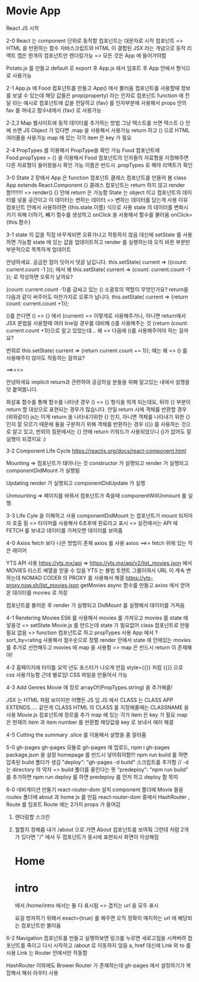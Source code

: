 # Movie App

React JS 시작

2-0
React 는 component 단위로 동작함 컴포넌트는 대문자로 시작
컴포넌트 => HTML 을 반환하는 함수
자바스크립트와 HTML 이 결합된 JSX 라는 개념으로 동작
리액트 앱은 한개의 컴포넌트만 렌더링가능 => 모든 것은 App 에 들어가야함

Potato.js 를 만들고 default 로 export 후 App.js 에서 임포트 후 App 안에서 <Potato /> 형식으로 사용가능

2-1
App.js 에 Food 컴포넌트를 만들고 App() 에서 불러옴
컴포넌트를 사용할때 정보를 보낼 수 있는데 해당 값들은 prop(property) 라는 인자로 컴포넌트 function 에 전달
<Food fav="kimchi"> 라는 예시로 컴포넌트에 값을 전달하고
{fav} 를 인자부분에 사용해서 props 안의 fav 를 꺼내고 함수내에서 {fav} 로 사용가능

2-2,3 Map
웹사이트에 동적 데이터를 추가하는 방법
그냥 텍스트를 쓰면 텍스트 {} 안에 쓰면 JS
Object 가 있다면 .map 을 사용해서 사용가능
return 하고 () 으로 HTML 여러줄을 사용가능
map 에 있는 각각 item 은 key 가 필요

2-4 PropTypes 를 이용해서 PropType을 확인 가능
Food 컴포넌트에 Food.propTypes = {} 을 이용해서 Food 컴포넌트의 인자들의 자료형을 지정해주면 다른 자료형이 들어왔을시 확인 가능
이름은 반드시 .propTypes 로 해야 리액트가 확인

3-0 State
2 장에서 App 은 function 컴포넌트
클래스 컴포넌트를 만들어 봄
class App extends React.Component {}
클래스 컴포넌트는 return 하지 않고 render 함!!!!!!!! => render() {} 안에 return 은 가능함
State 는 object 이고 컴포넌트의 데이터를 넣을 공간이고 이 데이터는 변하는 데이터 => 변하는 데이터를 담는게 사용 이유
컴포넌트 안에서 사용하려면 {this.state.이름} 식으로 사용
state 의 데이터를 변화시키기 위해 더하기, 뺴기 함수를 생성하고 onClick 을 사용해서 함수를 불러옴
onClick={this.함수}

3-1
state 의 값을 직접 바꾸게되면 오류가나고 작동하지 않음 대신에 setState 를 사용하면 가능함
state 에 있는 값을 업데이트하고 render 를 실행하는데 오직 바뀐 부분만 부분적으로 똑똑하게 업데이트

안녕하세요. 궁금한 점이 잇어서 댓글 남깁니다.
this.setState( current => ({count: current.count -1 })); 에서 왜
this.setState( current => {count: current.count -1 }); 로 작성하면 오류가 날까요?

{count: current.count -1}를 감싸고 있는 () 소괄호의 역할이 무엇인가요?
return을 다음과 같이 써주어도 마찬가지로 오류가 납니다.
this.setState( current => {return count: current.count +1});

()를 쓴다면 () => {} 에서 (current) => 이렇게로 사용해주거나, 아니면 return에서 JSX 문법을 사용할때 여러 line일 경우를 대비해 ()를 사용해주는 것 {return (count: current.count +1)}으로 알고 있었는데... 왜 => 다음에 ()를 사용해주어야 하는 걸까요?

번외로
this.setState( current => {return current.count += 1});
얘는 왜 => () 를 사용해주지 않아도 작동하는 걸까요?

==>>>>

안녕하세요 implicit return과 관련하여 궁금하실 분들을 위해 알고있는 내에서 설명을 덧 붙여봅니다.

화살표 함수를 통해 함수를 나타낸 경우
() => {} 형식을 띄게 되는데요,
뒤의 {} 부분이 return 할 대상으로 표현되는 경우가 많습니다.
만일 return 시에 객체를 반환할 경우(위와같이)
js는 이게 return 을 나타내기위한 {} 인지, 아니면 객체를 나타내기 위한 {} 인지 잘 모르기 때문에 둘을 구분하기 위해
객체를 반환하는 경우 ({}) 를 사용하는 것으로 알고 있고, 번외의 질문에서는 {} 안에 return 키워드가 사용되었으니 ()가 없어도 잘 실행이 되겠지요 :)

3-2 Component Life Cycle
https://reactjs.org/docs/react-component.html

Mounting => 컴포넌트가 태어나는 것
constructor 가 실행되고 render 가 실행되고 componentDidMount 가 실행됨

Updating
render 가 실행되고 componentDidUpdate 가 실행

Unmounting => 페이지를 바꿔서 컴포넌트가 죽을때
componentWillUnmount 를 실행

3-3
Life Cyle 을 이해하고 사용
componentDidMount 는 컴포넌트가 mount 되자마자 호출 됨 => 타이머를 사용해서 6초후에 완료라고 표시
=> 실전에서는 API 에 FETCH 를 보내고 데이터를 가져오면 데이터를 보여줌

4-0 Axios
fetch 보다 나은 방법이 존재 axios 를 사용
axios ==>> fetch 위에 있는 작은 레이어

YTS API 사용
https://yts.mx/api
=> https://yts.mx/api/v2/list_movies.json 에서 MOVIES 리스트 배열을 얻을 수 있음
YTS 는 불법 토렌트 그룹이여서 URL 이 계속 변하는데 NOMAD CODER 의 PROXY 를 사용해서 해결
https://yts-proxy.now.sh/list_movies.json
getMovies async 함수를 만들고 axios 에서 얻어온 데이터를 movies 로 저장

컴포넌트를 불러온 후 render 가 실행되고 DidMount 를 실행해서 데이터를 가져옴

4-1 Rendering Movies
ES6 를 사용해서 movies 를 가져오고 movies 를 state 에 넣을것 => setState
Movie.js 를 만드는데 state 가 필요없어 class 컴포넌트로 만들필요 없음 => function 컴포넌트로 하고 propTypes 사용
App 에서 ?sort_by=rating 사용해서 점수순으로 정렬
render 안에서 state 에 안에있는 movies 를 추가로 선언해두고 movies 에 map 을 사용함 => map 은 반드시 return 이 존재해야!

4-2
홈페이지에 타이틀 요약 년도 포스터가 나오게 만듬
style={{}} 처럼 {{}} 으로 css 사용가능함 근데 별로임!
CSS 파일을 만들어서 가능

4-3 Add Genres
Movie 에 장르 arrayOf(PropTypes.string) 을 추가해줌!

JSX 는 HTML 처럼 보이지만 어쨌든 JS 임 JS 에서 CLASS 는 CLASS APP EXTENDS..... 같은게 CLASS
HTML 의 CLASS 를 지정해줄때는 CLASSNAME 을 사용
Movie.js 컴포넌트에 장르를 추가
map 에 있는 각가 item 은 key 가 필요
map 은 현재의 item 과 item number 를 반환함 해당값을 key 로 보내서 에러 해결

4-5 Cutting the summary
.slice 를 이용해서 설명을 좀 잘라줌

5-0 gh-pages
gh-pages 모듈로 gh-pages 에 업로드, npm i gh-pages
package.json 을 설정
homepage 를 반드시 넣어줘야함!!!
npm run build 를 하면 압축된 build 폴더가 생김
"deploy": "gh-pages -d build" 스크립트를 추가함 // -d 는 directory 의 약자 => build 폴더를 올린다는 뜻
"predeploy": "npm run build" 를 추가하면 npm run deploy 를 하면 predeploy 를 먼저 하고 deploy 함 똑띠

6-0 네비게이션 만들기
react-router-dom 설치
component 폴더에 Movie 들을 routes 폴더에 about 과 home js 를 만듬
react-router-dom 중에서 HashRouter , Route 를 임포트
Route 에는 2가지 props 가 들어감

1. 렌더링할 스크린

2. 뭘할지 정해줌
   <Route path="/about" component={About} /> 내가 /about 으로 가면 About 컴포넌트를 보여줘
   그런데
   <Route path="/about" component={About} />
   <Route path="/home" component={Home} />
   처럼 2개가 있다면 "/" 에서 두 컴포넌트가 동시에 표현되서 화면이 이상해짐

    <Route path="/home">
        <h1>Home</h1>
      </Route>
      <Route path="/home/intro">
        <h1>intro</h1>
      </Route>
    에서 /home/intro 에서는 둘 다 표시됨 => 겹치는 url 을 모두 표시

   요걸 방자하기 위해서 exact={true} 를 해주면 오직 정확히 매치하는 url 에 해당되는 컴포넌트만 불러옴

6-2
Navigation 컴포넌트를 만들고 실행하보면 링크를 누르면 새로고침을 시켜버려 컴포넌트를 죽이고 다시 시작하고 /about 로 이동하지 않음
a, href 대신에 Link 와 to 를 사용
Link 는 Router 안에서만 작동함

HashRouter 이외에도 Brower Router 가 존재하는데 gh-pages 에서 설정하기가 복잡해서 해쉬 라우터 사용
